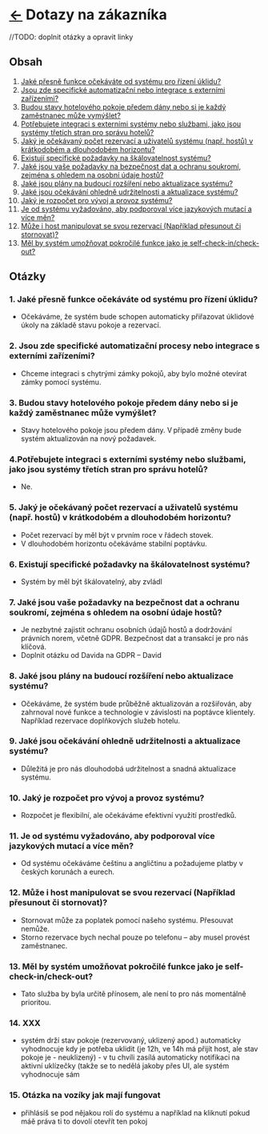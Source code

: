 # [<-](../../README.md "Zpět na přehled systému") Dotazy na zákazníka

//TODO: doplnit otázky a opravit linky

## Obsah

1. [Jaké přesně funkce očekáváte od systému pro řízení úklidu?](#1-jaké-přesně-funkce-očekáváte-od-systému-pro-řízení-úklidu)
2. [Jsou zde specifické automatizační nebo integrace s externími zařízeními?](#2-jsou-zde-specifické-automatizační-procey-nebo-integrace-s-externími-zařízeními)
3. [Budou stavy hotelového pokoje předem dány nebo si je každý zaměstnanec může vymýšlet?](#3-budou-stavy-hotelového-pokoje-předem-dány-nebo-si-je-každý-zaměstnanec-může-vymýšlet)
4. [Potřebujete integraci s externími systémy nebo službami, jako jsou systémy třetích stran pro správu hotelů?](#4-potřebujete-integraci-s-externími-systémy-nebo-službami-jako-jsou-systémy-třetích-stran-pro-správu-hotelů)
5. [Jaký je očekávaný počet rezervací a uživatelů systému (např. hostů) v krátkodobém a dlouhodobém horizontu?](#5-jaký-je-očekávaný-počet-rezervací-a-uživatelů-systému-např-hostů-v-krátkodobém-a-dlouhodobém-horizontu)
6. [Existují specifické požadavky na škálovatelnost systému?](#6-existují-specifické-požadavky-na-škálovatelnost-systému)
7. [Jaké jsou vaše požadavky na bezpečnost dat a ochranu soukromí, zejména s ohledem na osobní údaje hostů?](#7-jaké-jsou-vaše-požadavky-na-bezpečnost-dat-a-ochranu-soukromí-zejména-s-ohledem-na-osobní-údaje-hostů)
8. [Jaké jsou plány na budoucí rozšíření nebo aktualizace systému?](#8-jaké-jsou-plány-na-budoucí-rozšíření-nebo-aktualizace-systému)
9. [Jaké jsou očekávání ohledně udržitelnosti a aktualizace systému?](#9-jaké-jsou-očekávání-ohledně-udržitelnosti-a-aktualizace-systému)
10. [Jaký je rozpočet pro vývoj a provoz systému?](#10-jaký-je-rozpočet-pro-vývoj-a-provoz-systému)
11. [Je od systému vyžadováno, aby podporoval více jazykových mutací a více měn?](#11-je-od-systému-vyžadováno-aby-podporoval-více-jazykových-mutací-a-více-měn)
12. [Může i host manipulovat se svou rezervací (Například přesunout či stornovat)?](#12-může-i-host-manipulovat-se-svou-rezervací-například-přesunout-či-stornovat)
13. [Měl by systém umožňovat pokročilé funkce jako je self-check-in/check-out?](#13-měl-by-systém-umožňovat-pokročilé-funkce-jako-je-self-check-incheck-out)

## Otázky

### 1. Jaké přesně funkce očekáváte od systému pro řízení úklidu?

- Očekáváme, že systém bude schopen automaticky přiřazovat úklidové úkoly na základě stavu pokoje a rezervací.

### 2. Jsou zde specifické automatizační procesy nebo integrace s externími zařízeními?

- Chceme integraci s chytrými zámky pokojů, aby bylo možné otevírat zámky pomocí systému.

### 3. Budou stavy hotelového pokoje předem dány nebo si je každý zaměstnanec může vymýšlet?

- Stavy hotelového pokoje jsou předem dány. V případě změny bude systém aktualizován na nový požadavek.

### 4.Potřebujete integraci s externími systémy nebo službami, jako jsou systémy třetích stran pro správu hotelů?

- Ne.

### 5. Jaký je očekávaný počet rezervací a uživatelů systému (např. hostů) v krátkodobém a dlouhodobém horizontu?

- Počet rezervací by měl být v prvním roce v řádech stovek.
- V dlouhodobém horizontu očekáváme stabilní poptávku.

### 6. Existují specifické požadavky na škálovatelnost systému?

- Systém by měl být škálovatelný, aby zvládl  

### 7. Jaké jsou vaše požadavky na bezpečnost dat a ochranu soukromí, zejména s ohledem na osobní údaje hostů?

- Je nezbytné zajistit ochranu osobních údajů hostů a dodržování právních norem, včetně GDPR. Bezpečnost dat a transakcí je pro nás klíčová.
- Doplnit otázku od Davida na GDPR – David

### 8. Jaké jsou plány na budoucí rozšíření nebo aktualizace systému?

- Očekáváme, že systém bude průběžně aktualizován a rozšiřován, aby zahrnoval nové funkce a technologie v závislosti na poptávce klientely. Například rezervace doplňkových služeb hotelu.

### 9. Jaké jsou očekávání ohledně udržitelnosti a aktualizace systému?

- Důležitá je pro nás dlouhodobá udržitelnost a snadná aktualizace systému.

### 10. Jaký je rozpočet pro vývoj a provoz systému?

- Rozpočet je flexibilní, ale očekáváme efektivní využití prostředků.  

### 11. Je od systému vyžadováno, aby podporoval více jazykových mutací a více měn?

- Od systému očekáváme češtinu a angličtinu a požadujeme platby v českých korunách a eurech.

### 12. Může i host manipulovat se svou rezervací (Například přesunout či stornovat)?

- Stornovat může za poplatek pomocí našeho systému. Přesouvat nemůže.
- Storno rezervace bych nechal pouze po telefonu – aby musel provést zaměstnanec.

### 13. Měl by systém umožňovat pokročilé funkce jako je self-check-in/check-out?

- Tato služba by byla určitě přínosem, ale není to pro nás momentálně prioritou.

### 14. XXX

- systém drží stav pokoje (rezervovaný, uklizený apod.)
automaticky vyhodnocuje kdy je potřeba uklidit (je 12h, ve 14h má přijít host, ale stav pokoje je - neuklizený) - v tu chvíli zasílá automaticky notifikaci na aktivní uklízečky (takže se to nedělá jakoby přes UI, ale systém vyhodnocuje sám

### 15. Otázka na vozíky jak mají fungovat

- přihlásíš se pod nějakou rolí do systému a například na kliknutí pokud máě práva ti to dovolí otevřít ten pokoj
